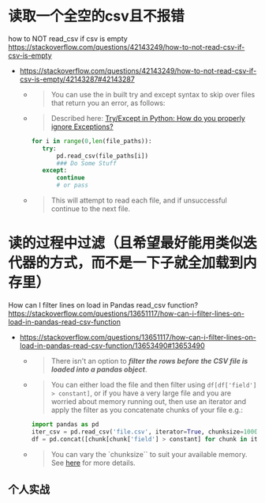 
# 读取一个全空的csv且不报错

how to NOT read_csv if csv is empty https://stackoverflow.com/questions/42143249/how-to-not-read-csv-if-csv-is-empty
- https://stackoverflow.com/questions/42143249/how-to-not-read-csv-if-csv-is-empty/42143287#42143287
  * > You can use the in built try and except syntax to skip over files that return you an error, as follows:
  * > Described here: [Try/Except in Python: How do you properly ignore Exceptions?](https://stackoverflow.com/questions/730764/how-to-properly-ignore-exceptions)
    ```py
    for i in range(0,len(file_paths)):
       try:
           pd.read_csv(file_paths[i])
           ### Do Some Stuff
       except:
           continue
           # or pass
    ```
  * > This will attempt to read each file, and if unsuccessful continue to the next file.

# 读的过程中过滤（且希望最好能用类似迭代器的方式，而不是一下子就全加载到内存里）

How can I filter lines on load in Pandas read_csv function? https://stackoverflow.com/questions/13651117/how-can-i-filter-lines-on-load-in-pandas-read-csv-function
- https://stackoverflow.com/questions/13651117/how-can-i-filter-lines-on-load-in-pandas-read-csv-function/13653490#13653490
  * > There isn't an option to ***filter the rows before the CSV file is loaded into a pandas object***.
  * > You can either load the file and then filter using `df[df['field'] > constant]`, or if you have a very large file and you are worried about memory running out, then use an iterator and apply the filter as you concatenate chunks of your file e.g.:
    ```py
    import pandas as pd
    iter_csv = pd.read_csv('file.csv', iterator=True, chunksize=1000)
    df = pd.concat([chunk[chunk['field'] > constant] for chunk in iter_csv])
    ```
  * > You can vary the `chunksize`` to suit your available memory. See [here](http://pandas.pydata.org/pandas-docs/stable/io.html#iterating-through-files-chunk-by-chunk) for more details.

## 个人实战
